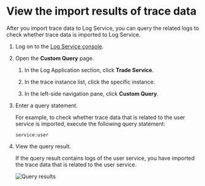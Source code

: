 # View the import results of trace data

After you import trace data to Log Service, you can query the related logs to check whether trace data is imported to Log Service.

1.  Log on to the [Log Service console](https://sls.console.aliyun.com).

2.  Open the **Custom Query** page.

    1.  In the Log Application section, click **Trade Service**.

    2.  In the trace instance list, click the specific instance.

    3.  In the left-side navigation pane, click **Custom Query**.

3.  Enter a query statement.

    For example, to check whether trace data that is related to the user service is imported, execute the following query statement:

    ```
    service:user
    ```

4.  View the query result.

    If the query result contains logs of the user service, you have imported the trace data that is related to the user service.

    ![Query results](https://static-aliyun-doc.oss-accelerate.aliyuncs.com/assets/img/en-US/6823262261/p254447.png)


